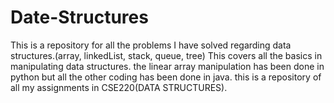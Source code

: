 # Date-Structures
This is a repository for all the problems I have solved regarding data structures.(array, linkedList, stack, queue, tree) This covers all the basics in manipulating data structures.
the linear array manipulation has been done in python but all the other coding has been done in java.
this is a repository of all my assignments in CSE220(DATA STRUCTURES).
